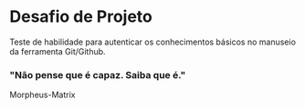 # Desafio de Projeto

Teste de habilidade para autenticar os conhecimentos básicos no manuseio da ferramenta Git/Github.


### "Não pense que é capaz. Saiba que é."
Morpheus-Matrix




